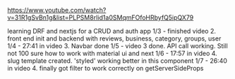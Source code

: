 https://www.youtube.com/watch?v=31R1gSvBn1g&list=PLPSM8rIid1a0SMqmFOfoHRbyfQ5ipQX79

learning DRF and nextjs for a CRUD and auth app
1/3 - finished video 2. front end init and backend with reviews, business, category, groups, user
1/4 - 27:41 in video 3. Navbar done
1/5 - video 3 done. API call working. Still not 100 sure how to work with material ui and next
1/6 - 17:57 in video 4. slug template created. 'styled' working better in this component
1/7 - 26:40 in video 4. finally got filter to work correctly on getServerSideProps